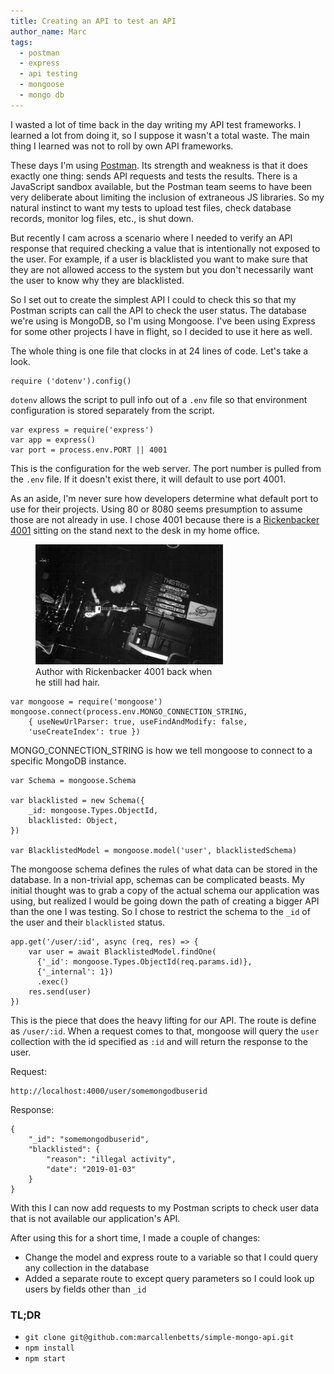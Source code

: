 ```yaml
---
title: Creating an API to test an API
author_name: Marc
tags:
  - postman
  - express
  - api testing
  - mongoose
  - mongo db
---
```


I wasted a lot of time back in the day writing my API test frameworks. I learned
a lot from doing it, so I suppose it wasn't a total waste. The main thing I learned
was not to roll by own API frameworks.

These days I'm using [Postman](https://www.getpostman.com/). Its strength and weakness
is that it does exactly one thing: sends API requests and tests the results. There is a 
JavaScript sandbox available, but the Postman team seems to have been very deliberate
about limiting the inclusion of extraneous JS libraries. So my natural instinct to want 
my tests to upload test files, check database records, monitor log files, etc., is shut
down.

But recently I cam across a scenario where I needed to verify an API response that required
checking a value that is intentionally not exposed to the user. For example, if a user is
blacklisted you want to make sure that they are not allowed access to the system but you 
don't necessarily want the user to know why they are blacklisted.

So I set out to create the simplest API I could to check this so that my Postman scripts can
call the API to check the user status.  The database we're using is MongoDB, so I'm using 
Mongoose. I've been using Express for some other projects I have in flight, so I decided to use
it here as well.

The whole thing is one file that clocks in at 24 lines of code. Let's take a look.

```
require ('dotenv').config()
```
`dotenv` allows the script to pull info out of a `.env` file
so that environment configuration is stored separately from
the script.

```
var express = require('express')
var app = express()
var port = process.env.PORT || 4001
```
This is the configuration for the web server. The port number
is pulled from the `.env` file. If it doesn't exist there, 
it will default to use port 4001.

As an aside, I'm never sure how developers determine what
default port to use for their projects. Using 80 or 8080 seems
presumption to assume those are not already in use. I chose
4001 because there is a [Rickenbacker 4001](https://en.wikipedia.org/wiki/Rickenbacker_4001) sitting 
on the stand next to the desk in my home office.

<figure style="width: 300px" class="align-center">
	<img src="/assets/images/rickenbacker.jpg">
	<figcaption>Author with Rickenbacker 4001 back when he still had hair.</figcaption>
</figure>

```
var mongoose = require('mongoose')
mongoose.connect(process.env.MONGO_CONNECTION_STRING,
    { useNewUrlParser: true, useFindAndModify: false,
    'useCreateIndex': true })
```
MONGO_CONNECTION_STRING is how we tell mongoose to 
connect to a specific MongoDB instance. 

```
var Schema = mongoose.Schema

var blacklisted = new Schema({
    _id: mongoose.Types.ObjectId,
    blacklisted: Object,
})

var BlacklistedModel = mongoose.model('user', blacklistedSchema)
```
The mongoose schema defines the rules of what
data can be stored in the database. In a non-trivial
app, schemas can be complicated beasts. My initial
thought was to grab a copy of the actual schema our
application was using, but realized I would be going down the path of creating a bigger API than the one I was testing. So I chose to restrict the schema to 
the `_id` of the user and their `blacklisted` status.

```
app.get('/user/:id', async (req, res) => {
    var user = await BlacklistedModel.findOne(
      {'_id': mongoose.Types.ObjectId(req.params.id)}, 
      {'_internal': 1})
      .exec()
    res.send(user)
})
```
This is the piece that does the heavy lifting for our API. The route
is define as `/user/:id`. When a request comes to that, mongoose will query the `user` collection with the id specified as `:id` and will return the response to the user.

Request:
```
http://localhost:4000/user/somemongodbuserid
```

Response:
```
{
	"_id": "somemongodbuserid",
	"blacklisted": {
		"reason": "illegal activity",
		"date": "2019-01-03"
	}
}
```

With this I can now add requests to my Postman scripts
to check user data that is not available our application's API.

After using this for a short time, I made a couple of changes:
* Change the model and express route to a variable so that I could query any collection in the database
* Added a separate route to except query parameters so I could look up users by fields other than `_id`

### TL;DR
* `git clone git@github.com:marcallenbetts/simple-mongo-api.git`
* `npm install`
* `npm start`